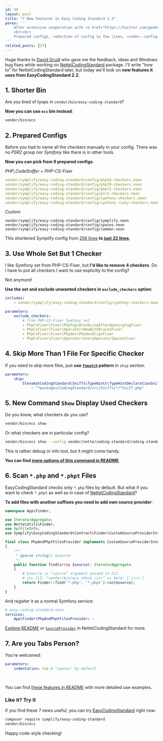 ```yaml
---
id: 49
layout: post
title: "7 New Features in Easy Coding Standard 2.2"
perex: '''
    After extensive cooperation with <a href="https://twitter.com/geekovo/status/885152407948333056">David Grudl on Nette\CodingStandard</a> EasyCodingStandard got new features, that <strong>moved the project to completely new level of comfort</strong>.  
    <br><br>
    Prepared configs, reduction of config to few lines, <code>--config</code> option and more.       
'''
related_posts: [37]
---
```


Huge thanks to [David Grudl](https://github.com/dg) who gave me the feedback, ideas and Windows bug fixes while working on [Nette\CodingStandard](https://github.com/nette/coding-standard) package. I'll write "how to" for Nette\CodingStandard later, but today we'll look on **new features it uses from EasyCodingStandard 2.2**. 

## 1. Shorter Bin

Are you tired of tyops in `vendor/bin/easy-coding-standard`?

**Now you can use `ecs` bin instead**: 

```bash
vendor/bin/ecs
```


## 2. Prepared Configs

Before you had to name all the checkers manually in your config. There was no *PSR2* group nor *Symfony* like there is in other tools.

**Now you can pick from 9 prepared configs**.

*PHP_CodeSniffer + PHP-CS-Fixer* 

```yaml
vendor/symplify/easy-coding-standard/config/php54-checkers.neon
vendor/symplify/easy-coding-standard/config/php70-checkers.neon
vendor/symplify/easy-coding-standard/config/php71-checkers.neon
vendor/symplify/easy-coding-standard/config/psr2-checkers.neon
vendor/symplify/easy-coding-standard/config/symfony-checkers.neon
vendor/symplify/easy-coding-standard/config/symfony-risky-checkers.neon
```

*Custom*

```
vendor/symplify/easy-coding-standard/config/symplify.neon
vendor/symplify/easy-coding-standard/config/spaces.neon
vendor/symplify/easy-coding-standard/config/common.neon
```

This shortened Symplify config from [256 lines](https://github.com/Symplify/Symplify/blob/v2.0.0/easy-coding-standard.neon#L1-L256) **to [just 22 lines](https://github.com/Symplify/Symplify/blob/458082a5d534182e4ad723958c417399442abc82/easy-coding-standard.neon#L1-L22)**.


## 3. Use Whole Set But 1 Checker

I like Symfony set from PHP-CS-Fixer, but **I'd like to remove 4 checkers**. Do I have to put all checkers I want to use explicitly to the config?
 
Not anymore!

**Use the set and exclude unwanted checkers in `exclude_checkers` option**: 

```yaml
includes:
    - vendor/symplify/easy-coding-standard/config/symfony-checkers.neon

parameters:
    exclude_checkers:
        # from PHP-CS-Fixer Symfony set
        - PhpCsFixer\Fixer\PhpTag\BlankLineAfterOpeningTagFixer
        - PhpCsFixer\Fixer\Operator\NewWithBracesFixer
        - PhpCsFixer\Fixer\Phpdoc\PhpdocAlignFixer
        - PhpCsFixer\Fixer\Operator\UnaryOperatorSpacesFixer
```


## 4. Skip More Than 1 File For Specific Checker

If you need to skip more files, just **use [`fnmatch`](http://php.net/manual/en/function.fnmatch.php) pattern** in `skip` section.

```yaml
parameters:
    skip:
        SlevomatCodingStandard\Sniffs\TypeHints\TypeHintDeclarationSniff:
            - "*packages/CodingStandard/src/Sniffs/*/*Sniff.php"
```


## 5. New Command `Show` Display Used Checkers

Do you know, what checkers do you use?

```bash
vendor/bin/ecs show
```

Or what checkers are in particular config?

```bash
vendor/bin/ecs show --config vendor/nette/coding-standard/coding-standard-php71.neon
```

This is rather debug or info tool, but it might come handy.

**You can find [more options of this command in README](https://github.com/Symplify/EasyCodingStandard#show-command-to-display-all-checkers)**. 


## 6. Scan `*.php` and `*.phpt` Files

EasyCodingStandard checks only `*.php` files by default. But what if you want to check `*.phpt` as well as in case of [Nette\CodingStandard](https://github.com/nette/coding-standard)?

**To add files with another suffixes you need to add own source provider**:

```php
namespace App\Finder;

use IteratorAggregate;
use Nette\Utils\Finder;
use SplFileInfo;
use Symplify\EasyCodingStandard\Contract\Finder\CustomSourceProviderInterface;

final class PhpAndPhptFilesProvider implements CustomSourceProviderInterface
{
    /**
     * @param string[] $source
     */
    public function find(array $source): IteratorAggregate
    {
        # $source is "source" argument passed in CLI
        # inc CLI: "vendor/bin/ecs check /src" => here: ['/src']
        return Finder::find('*.php', '*.phpt')->in($source);
    }
}
```

And register it as a normal Symfony service:

```yaml
# easy-coding-standard.neon
services:
    App\Finder\PhpAndPhptFilesProvider: ~
```

[Explore README](https://github.com/Symplify/EasyCodingStandard#do-you-need-to-include-tests-php-inc-or-phpt-files) or [`SourceProvider`](https://github.com/nette/coding-standard/blob/2f935070b82fbe4b1da8e564a8dc6dcb9bbeca25/src/Finder/SourceProvider.php) in Nette\CodingStandard for more.
 

## 7. Are you Tabs Person?

You're welcomed:

```yaml
parameters:
    indentation: tab # "spaces" by default
```


<br>

You can find [these features in README](https://github.com/Symplify/EasyCodingStandard) with more detailed use examples.
  

### Like it? Try It

If you find these 7 news useful, you can try [EasyCodingStandard](https://github.com/Symplify/EasyCodingStandard) right now:
 

```bash
composer require symplify/easy-coding-standard
vendor/bin/ecs
```

Happy code-style checking!

